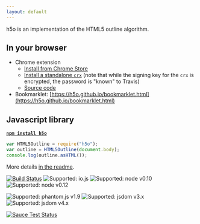 ```yaml
---
layout: default
---
```


h5o is an implementation of the HTML5 outline algorithm.

## In your browser

* Chrome extension
    - [Install from Chrome Store](https://chrome.google.com/extensions/detail/afoibpobokebhgfnknfndkgemglggomo)
    - [Install a standalone `crx`](https://github.com/h5o/h5o-chrome/releases/latest)
      (note that while the signing key for the `crx` is encrypted, the password is "known" to Travis)
    - [Source code](https://github.com/h5o/h5o-chrome)
* Bookmarklet: [https://h5o.github.io/bookmarklet.html](https://h5o.github.io/bookmarklet.html)

## Javascript library

**[`npm install h5o`](https://www.npmjs.com/package/h5o)**

```js
var HTML5Outline = require("h5o");
var outline = HTML5Outline(document.body);
console.log(outline.asHTML());
```

More details [in the readme](https://github.com/h5o/h5o-js/blob/master/README.md).

[![Build Status](https://travis-ci.org/h5o/h5o-js.svg?branch=master)](https://travis-ci.org/h5o/h5o-js)
![Supported: io.js](http://img.shields.io/badge/node-io.js-brightgreen.svg)
![Supported: node v0.10](http://img.shields.io/badge/node-0.10.x-brightgreen.svg)
![Supported: node v0.12](http://img.shields.io/badge/node-0.12.x-brightgreen.svg)

![Supported: phantom.js v1.9](http://img.shields.io/badge/phantom.js-1.9.x-brightgreen.svg)
![Supported: jsdom v3.x](http://img.shields.io/badge/jsdom-3.x-brightgreen.svg)
![Supported: jsdom v4.x](http://img.shields.io/badge/jsdom-4.x-brightgreen.svg)

[![Sauce Test Status](https://saucelabs.com/browser-matrix/h5o-js.svg)](https://saucelabs.com/u/h5o-js)

